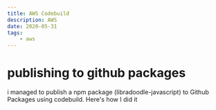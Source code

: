 ```yaml
---
title: AWS Codebuild
description: AWS
date: 2020-05-31
tags:
    - aws
---
```


# publishing to github packages

i managed to publish a npm package (libradoodle-javascript) to Github Packages
using codebuild. Here's how I did it
